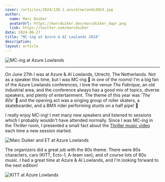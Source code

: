 ```yaml
---
cover: /articles/2024/136.1.azurelowlands2024.jpg
author:
  name: Marc Duiker
  avatarUrl: https://marcduiker.dev/marcduiker_dapr.png
  link: https://twitter.com/marcduiker
date: 2024-06-27
title: "MC-ing at Azure & AI Lowlands 2024"
description:
layout: article
---
```


![MC-ing at Azure Lowlands](/articles/2024/136.1.azurelowlands2024.jpg)

---

On June 27th I was at Azure & AI Lowlands, Utrecht, The Netherlands. Not as a speaker this time, but I was MC-ing 🎤 in one of the rooms! I'm a big fan of the Azure Lowlands conferences, I love the venue *The Fabrique*, an old industrial area, and the conference always has a good mix of topics, diverse speakers, and plenty of entertainment. The theme of this year was *'The 80s'* 🤩 and the opening act was a singing group of roller skaters, a skateboarder, and a BMX rider performing stunts on a half pipe! 🤯

I really enjoy MC-ing! I met many new speakers and listened to sessions which I probably wouldn't have attended normally. Since I was MC-ing in the *Thriller* room, I presented a small fact about the [Thriller music video](https://en.wikipedia.org/wiki/Michael_Jackson%27s_Thriller_(music_video)) each time a new session started.

![Marc Duiker and ET at Azure Lowlands](/articles/2024/136.4.azurelowlands2024.jpg)

The organizers did a great job with the 80s theme. There were 80s characters, cars (KITT, Ecto-1, A-team van), and of course lots of 80s music. I had a great time at Azure & AI Lowlands, and I'm looking forward to the next edition!

![KITT at Azure Lowlands](/articles/2024/136.3.azurelowlands2024.jpg)